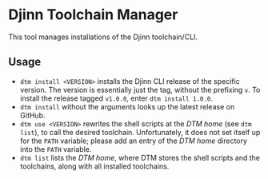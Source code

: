 # Djinn Toolchain Manager

This tool manages installations of the Djinn toolchain/CLI.

## Usage

- `dtm install <VERSION>` installs the Djinn CLI release of the specific version. The version is essentially
just the tag, without the prefixing `v`. To install the release tagged `v1.0.0`, enter `dtm install 1.0.0`.
- `dtm install` without the arguments looks up the latest release on GitHub.
- `dtm use <VERSION>` rewrites the shell scripts at the *DTM home* (see `dtm list`), to call the desired toolchain.
Unfortunately, it does not set itself up for the `PATH` variable; please add an entry of the *DTM home* directory into the
`PATH` variable.
- `dtm list` lists the *DTM home*, where DTM stores the shell scripts and the toolchains, along with all
installed toolchains.